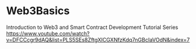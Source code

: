 # Web3Basics

Introduction to Web3 and Smart Contract Development
Tutorial Series https://www.youtube.com/watch?v=DFCCcgr9dAQ&list=PLS5SEs8ZftgXlCGXNfzKdq7nGBcIaVOdN&index=7
